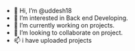 - 👋 Hi, I’m @uddesh18
- 👀 I’m interested in Back end Developing.
- 🌱 I’m currently working on projects.
- 💞️ I’m looking to collaborate on project.
- 📫 i have uploaded projects

<!---
uddesh18/uddesh18 is a ✨ special ✨ repository because its `README.md` (this file) appears on your GitHub profile.
You can click the Preview link to take a look at your changes.
--->
